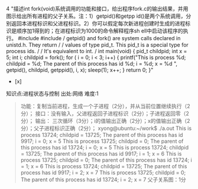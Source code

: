 4
"描述int fork(void)系统调用的功能和接口，给出程序fork.c的输出结果，并用图示给出所有进程的父子关系。注：1）getpid()和getpp
id()是两个系统调用，分别返回本进程标识和父进程标识。2）你可以假定每次新进程创建时生成的进程标识是顺序加1得到的；在进程标识为1000的命令解释程序sh
ell中启动该程序的执行。 #include  #include  / getpid() and fork() are system calls
declared in unistd.h. They return / / values of type pid_t. This pid_t is a
special type for process ids. / / It's equivalent to int. / int main(void)
{ pid_t childpid; int x = 5; int i; childpid = fork(); for ( i = 0; i < 3;
i++) { printf("This is process %d; childpid = %d; The parent of this process
has id %d; i = %d; x = %d
", getpid(), childpid, getppid(), i, x); sleep(1);
x++; } return 0; }"
- [x]

知识点:进程状态与控制
出处:网络
难度:1
> 功能：复制当前进程，生成一个子进程（2分），并从当前位置继续执行（2分）； 接口：没有输入，父进程返回子进程标识（2分）；子进程返回零（2分）； 输出：
> 三次循环（3分）；i的值输出正确（2分）；x的值输出正确（2分）；父子进程标识正确（2分）； xyong@ubuntu:~/work$ ./a.out
> This is process 13724; childpid = 13725; The parent of this process has id
> 9917; i = 0; x = 5 This is process 13725; childpid = 0; The parent of this
> process has id 13724; i = 0; x = 5 This is process 13724; childpid = 13725;
> The parent of this process has id 9917; i = 1; x = 6 This is process 13725;
> childpid = 0; The parent of this process has id 13724; i = 1; x = 6 This is
> process 13724; childpid = 13725; The parent of this process has id 9917; i =
> 2; x = 7 This is process 13725; childpid = 0; The parent of this process has
> id 13724; i = 2; x = 7 父子关系图：1分
